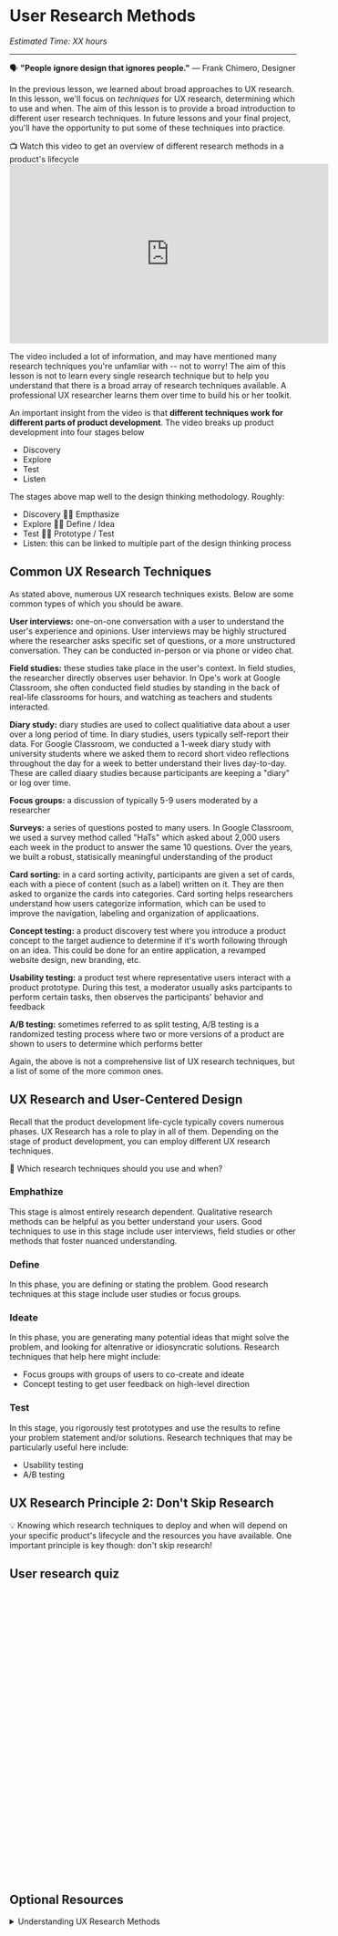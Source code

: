 
# User Research Methods

*Estimated Time: XX hours*

---

<aside>
  
  🗣 **"People ignore design that ignores people."** — Frank Chimero, Designer
</aside>

In the previous lesson, we learned about broad approaches to UX research. In this lesson, we'll focus on _techniques_ for UX research, determining which to use and when. The aim of this lesson is to provide a broad introduction to different user research techniques. In future lessons and your final project, you'll have the opportunity to put some of these techniques into practice. 

<aside> 
  📺 Watch this video to get an overview of different research methods in a product's lifecycle
</aside>
<iframe width="560" height="315" src="https://www.youtube.com/embed/7_sFVYfatXY" title="YouTube video player" frameborder="0" allow="accelerometer; autoplay; clipboard-write; encrypted-media; gyroscope; picture-in-picture" allowfullscreen></iframe>

The video included a lot of information, and may have mentioned many research techniques you're unfamliar with -- not to worry! The aim of this lesson is not to learn every single research technique but to help you understand that there is a broad array of research techniques available. A professional UX researcher learns them over time to build his or her toolkit.

An important insight from the video is that **different techniques work for different parts of product development**. The video breaks up product development into four stages below
- Discovery
- Explore
- Test
- Listen

The stages above map well to the design thinking methodology. Roughly: 
- Discovery 🤝🏽 Empthasize
- Explore 🤝🏽 Define / Idea
- Test 🤝🏽 Prototype / Test
- Listen: this can be linked to multiple part of the design thinking process

## Common UX Research Techniques
As stated above, numerous UX research techniques exists. Below are some common types of which you should be aware. 

**User interviews:** one-on-one conversation with a user to understand the user's experience and opinions. User interviews may be highly structured where the researcher asks specific set of questions, or a more unstructured conversation. They can be conducted in-person or via phone or video chat. 

**Field studies:** these studies take place in the user's context. In field studies, the researcher directly observes user behavior. In Ope's work at Google Classroom, she often conducted field studies by standing in the back of real-life classrooms for hours, and watching as teachers and students interacted. 

**Diary study:** diary studies are used to collect qualitiative data about a user over a long period of time. In diary studies, users typically self-report their data. For Google Classroom, we conducted a 1-week diary study with university students where we asked them to record short video reflections throughout the day for a week to better understand their lives day-to-day. These are called diaary studies because participants are keeping a "diary" or log over time. 

**Focus groups:** a discussion of typically 5-9 users moderated by a researcher

**Surveys:** a series of questions posted to many users. In Google Classroom, we used a survey method called "HaTs" which asked about 2,000 users each week in the product to answer the same 10 questions. Over the years, we built a robust, statisically meaningful understanding of the product 

**Card sorting:** in a card sorting activity, participants are given a set of cards, each with a piece of content (such as a label) written on it. They are then asked to organize the cards into categories. Card sorting helps researchers understand how users categorize information, which can be used to improve the navigation, labeling and organization of applicaations.

**Concept testing:** a product discovery test where you introduce a product concept to the target audience to determine if it's worth following through on an idea. This could be done for an entire application, a revamped website design, new branding, etc. 

**Usability testing:** a product test where representative users interact with a product prototype. During this test, a moderator usually asks partcipants to perform certain tasks, then observes the participants' behavior and feedback

**A/B testing:** sometimes referred to as split testing, A/B testing is a randomized testing process where two or more versions of a product are shown to users to determine which performs better

Again, the above is not a comprehensive list of UX research techniques, but a list of some of the more common ones. 


## UX Research and User-Centered Design
Recall that the product development life-cycle typically covers numerous phases. UX Research has a role to play in all of them. Depending on the stage of product development, you can employ different UX research techniques.

<aside>
🤔 Which research techniques should you use and when?
</aside>

### Emphathize
This stage is almost entirely research dependent. Qualitative research methods can be helpful as you better understand your users. Good techniques to use in this stage include user interviews, field studies or other methods that foster nuanced understanding. 

### Define
In this phase, you are defining or stating the problem. Good research techniques at this stage include user studies or focus groups. 

### Ideate
In this phase, you are generating many potential ideas that might solve the problem, and looking for altenrative or idiosyncratic solutions. Research techniques that help here might include:
- Focus groups with groups of users to co-create and ideate 
- Concept testing to get user feedback on high-level direction

### Test
In this stage, you rigorously test prototypes and use the results to refine your problem statement and/or solutions. Research techniques that may be particularly useful here include:
- Usability testing 
- A/B testing 


## UX Research Principle 2: Don't Skip Research
💡 Knowing which research techniques to deploy and when will depend on your specific product's lifecycle and the resources you have available. One important principle is key though: don't skip research! 


## User research quiz

<div data-tf-widget="KEYpn8Mu" data-tf-opacity="100" data-tf-iframe-props="title=UX research quiz" data-tf-transitive-search-params style="width:100%;height:500px;"></div><script src="//embed.typeform.com/next/embed.js"></script>

## Optional Resources

<details>
<summary>Understanding UX Research Methods</summary>
  <a href="https://www.youtube.com/watch?v=VW6wcuEAF0I", target="_blank"> Video: How to do user research that has real impact</a>, Michael Margolis, UX Research Partner at Google Ventures<br>
  <a href="https://www.youtube.com/watch?v=dyHMTaQJmYo" target="_blank">Video: 5 Qualitative Research Methods</a>
  <a href="https://maze.co/guides/ux-research/ux-research-methods/" target="_blank">Understanding the Top 9 UX Research Methods & Techniques</a>
</details>


